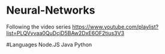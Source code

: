 # Neural-Networks
Following the video series https://www.youtube.com/playlist?list=PLQVvvaa0QuDcjD5BAw2DxE6OF2tius3V3


#Languages
Node.JS
Java
Python